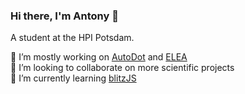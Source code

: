 ### Hi there, I'm Antony 👋

A student at the HPI Potsdam.

🔭 I’m mostly working on [AutoDot](https://github.com/antonykamp/AutoDot) and [ELEA](https://github.com/HPI-ELEA/elea)  
👯 I’m looking to collaborate on more scientific projects  
🌱 I’m currently learning [blitzJS](https://github.com/blitz-js/blitz)  
<!--
**antonykamp/antonykamp** is a ✨ _special_ ✨ repository because its `README.md` (this file) appears on your GitHub profile.

Here are some ideas to get you started:

- 🔭 I’m currently working on ...

- 👯 I’m looking to collaborate on ...
- 🤔 I’m looking for help with ...
- 💬 Ask me about ...
- 📫 How to reach me: ...
- 😄 Pronouns: ...
- ⚡ Fun fact: ...
-->
